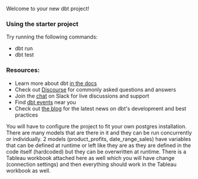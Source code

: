 Welcome to your new dbt project!

### Using the starter project

Try running the following commands:
- dbt run
- dbt test


### Resources:
- Learn more about dbt [in the docs](https://docs.getdbt.com/docs/introduction)
- Check out [Discourse](https://discourse.getdbt.com/) for commonly asked questions and answers
- Join the [chat](https://community.getdbt.com/) on Slack for live discussions and support
- Find [dbt events](https://events.getdbt.com) near you
- Check out [the blog](https://blog.getdbt.com/) for the latest news on dbt's development and best practices

You will have to configure the project to fit your own postgres installation.
There are many models that are there in it and they can be run concurrently or individually. 
2 models (product_profits, date_range_sales) have variables that can be defined at runtime or left like they are as they are defined in the code itself (hardcoded) but they can be overwritten at runtime. 
There is a Tableau workbook attached here as well which you will have change (connection settings) and then everything should work in the Tableau workbook as well. 
